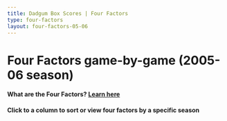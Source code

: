 ```yaml
---
title: Dadgum Box Scores | Four Factors
type: four-factors
layout: four-factors-05-06
---
```


# Four Factors game-by-game (2005-06 season)

#### What are the Four Factors? [Learn here](https://cbbstatshelp.com/four-factors/intro/)

<h4 class="jalek" >Click to a column to sort or view four factors by a specific season</h4> 